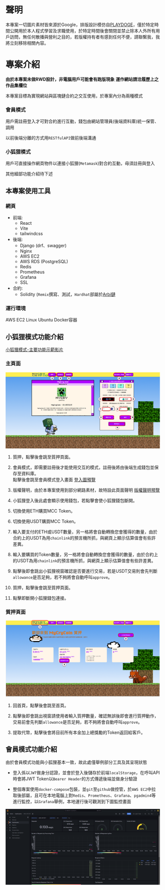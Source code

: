 # 聲明
本專案一切圖片素材皆來源於Google，排版設計模仿自[PLAYDOGE](https://playdoge.io/zh-hant#home)，僅於特定時間公開用於本人程式學習及求職使用，於特定時間後會關閉並禁止除本人外所有用戶訪問，無任何散播與營利之目的，若版權持有者有感到任何不便，請聯繫我，我將立刻移除相關內容。

# 專案介紹
**由於本專案未做RWD設計，非電腦用戶可能會有跑版現象**
**運作網站請洽履歷上之作品集欄位**

本專案目標為實現網站與區塊鏈合約之交互使用，於專案內分為兩種模式
### 會員模式

用戶需註冊登入才可對合約進行互動，錢包由網站管理員(後端資料庫)統一保管、調用

以前後端分離的方式用`RESTfulAPI`做前後端溝通

### 小狐狸模式

用戶可直接操作網頁物件以連接小狐狸(`Metamask`)對合約互動，毋須註冊與登入

其他細部功能介紹待下述

## 本專案使用工具
### 網頁
* 前端:
    * React
    * Vite
    * tailwindcss
* 後端:
    * Django (drf、swagger)
    * Nginx
    * AWS EC2
    * AWS RDS (PostgreSQL)
    * Redis
    * Prometheus
    * Grafana
    * SSL
* 合約:
    * Solidity (`Remix`撰寫、測試，`Hardhat`部屬於[Arbi鏈](https://sepolia.arbiscan.io/token/0x8b44cD4B02903FeDE538b2CF57aF222A53dee1f6?a=0x8b44cD4B02903FeDE538b2CF57aF222A53dee1f6)
### 運行環境
AWS EC2 Linux Ubuntu Docker容器

## 小狐狸模式功能介紹  
[小狐狸模式-主要功能示範影片](https://drive.google.com/file/d/1nNdl8jo6_j1K6UVJldhuFICuORPEPYyZ/view?usp=drive_link)


### 主頁面
![foxMainFix](https://github.com/Depeshubela/mycry/blob/main/pic/foxMainFix.png)

1. 質押，點擊後會跳至質押頁面。

2. 會員模式，即需要註冊後才能使用交互的模式，註冊後將由後端生成錢包並保存至資料庫。  
點擊後會跳至會員模式登入畫面 [登入圖預覽](https://github.com/Depeshubela/mycry/blob/main/pic/login.png)

3. 版權聲明，由於本專案使用到部分網路素材，故特設此頁面聲明 [版權聲明預覽](https://github.com/Depeshubela/mycry/blob/main/pic/copyright.png)

4. 小狐狸登入後此處會顯示使用錢包，若點擊會使小狐狸錢包斷開。

5. 切換使用ETH購買MCC Token。

6. 切換使用USDT購買MCC Token。

7. 輸入要支付的ETH或USDT數量，另一格將會自動轉換您會獲得的數量，由於合約上的USDT為用`chainlink`的預言機所抓，與網頁上顯示估算值會有些許差異。

8. 輸入要購買的Token數量，另一格將會自動轉換您會獲得的數量，由於合約上的USDT為用`chainlink`的預言機所抓，與網頁上顯示估算值會有些許差異。

9. 點擊後即會跳出小狐狸視窗確認是否要進行交易，若是USDT交易則會先判斷`allowance`是否足夠，若不夠將會自動呼叫`approve`。

10. 質押，點擊後會跳至質押頁面。

11. 點擊即斷開小狐狸錢包連接。

### 質押頁面

![foxStakeFix](https://github.com/Depeshubela/mycry/blob/main/pic/forStakeFix.png)

1. 回首頁，點擊後會跳至首頁。

2. 點擊後即會跳出視窗請使用者輸入質押數量，確認無誤後即會進行質押動作，交易前會先判斷`allowance`是否足夠，若不夠將會自動呼叫`approve`。

3. 提取代幣，點擊後會將目前所有本金加上總獎勵的Token返回給客戶。

## 會員模式功能介紹

由於會員模式功能與小狐狸基本一致，故此處僅舉例部分工具及其呈現狀態

* 登入係以`JWT`做身分認證，並會於登入後儲存於前端`localStorage`，在呼叫API時會將JWT Token以`Bearer Header`的方式傳遞後端並做身分驗證

* 整個專案使用`docker-compose`包裝，並`git`至`github`做控管，於`AWS EC2`中拉取後部屬，且可在本地電腦上對`Redis`、`Prometheus`、`Grafana`、`pgadmin4`等進行監控，以`Grafana`舉例，本地運行後可觀測到下圖監控畫面

![Grafana](https://github.com/Depeshubela/mycry/blob/main/pic/grafana.png)
